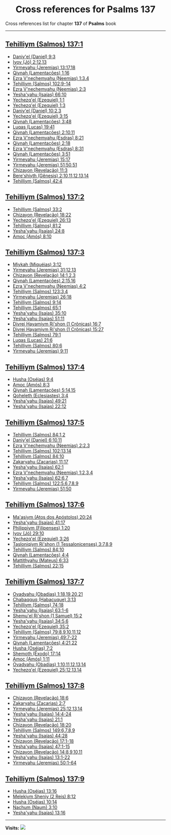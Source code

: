 <div align="center">

# Cross references for **Psalms 137**
</div>

Cross references list for chapter **137** of **Psalms** book

---

<h2 id="1"><a href="https://bible.ozzuu.com/pt_yah/Psa/137#1" target="_blank">Tehilliym (Salmos) 137:1</a></h2>

- [Daniy'el (Daniel) 9:3](https://bible.ozzuu.com/pt_yah/Dan/9#3)
- [Iyov (Jó) 2:12,13](https://bible.ozzuu.com/pt_yah/Job/2#12)
- [Yirmeyahu (Jeremias) 13:17,18](https://bible.ozzuu.com/pt_yah/Jer/13#17)
- [Qiynah (Lamentações) 1:16](https://bible.ozzuu.com/pt_yah/Lam/1#16)
- [Ezra V'nechemyahu (Neemias) 1:3,4](https://bible.ozzuu.com/pt_yah/Neh/1#3)
- [Tehilliym (Salmos) 102:9-14](https://bible.ozzuu.com/pt_yah/Psa/102#9)
- [Ezra V'nechemyahu (Neemias) 2:3](https://bible.ozzuu.com/pt_yah/Neh/2#3)
- [Yesha'yahu (Isaías) 66:10](https://bible.ozzuu.com/pt_yah/Isa/66#10)
- [Yechezq'el (Ezequiel) 1:1](https://bible.ozzuu.com/pt_yah/Eze/1#1)
- [Yechezq'el (Ezequiel) 1:3](https://bible.ozzuu.com/pt_yah/Eze/1#3)
- [Daniy'el (Daniel) 10:2,3](https://bible.ozzuu.com/pt_yah/Dan/10#2)
- [Yechezq'el (Ezequiel) 3:15](https://bible.ozzuu.com/pt_yah/Eze/3#15)
- [Qiynah (Lamentações) 3:48](https://bible.ozzuu.com/pt_yah/Lam/3#48)
- [Luqas (Lucas) 19:41](https://bible.ozzuu.com/pt_yah/Luk/19#41)
- [Qiynah (Lamentações) 2:10,11](https://bible.ozzuu.com/pt_yah/Lam/2#10)
- [Ezra V'nechemyahu (Esdras) 8:21](https://bible.ozzuu.com/pt_yah/1Ez/8#21)
- [Qiynah (Lamentações) 2:18](https://bible.ozzuu.com/pt_yah/Lam/2#18)
- [Ezra V'nechemyahu (Esdras) 8:31](https://bible.ozzuu.com/pt_yah/1Ez/8#31)
- [Qiynah (Lamentações) 3:51](https://bible.ozzuu.com/pt_yah/Lam/3#51)
- [Yirmeyahu (Jeremias) 15:17](https://bible.ozzuu.com/pt_yah/Jer/15#17)
- [Yirmeyahu (Jeremias) 51:50,51](https://bible.ozzuu.com/pt_yah/Jer/51#50)
- [Chizayon (Revelação) 11:3](https://bible.ozzuu.com/pt_yah/Rev/11#3)
- [Bere'shiyth (Gênesis) 2:10,11,12,13,14](https://bible.ozzuu.com/pt_yah/Gen/2#10)
- [Tehilliym (Salmos) 42:4](https://bible.ozzuu.com/pt_yah/Psa/42#4)
<h2 id="2"><a href="https://bible.ozzuu.com/pt_yah/Psa/137#2" target="_blank">Tehilliym (Salmos) 137:2</a></h2>

- [Tehilliym (Salmos) 33:2](https://bible.ozzuu.com/pt_yah/Psa/33#2)
- [Chizayon (Revelação) 18:22](https://bible.ozzuu.com/pt_yah/Rev/18#22)
- [Yechezq'el (Ezequiel) 26:13](https://bible.ozzuu.com/pt_yah/Eze/26#13)
- [Tehilliym (Salmos) 81:2](https://bible.ozzuu.com/pt_yah/Psa/81#2)
- [Yesha'yahu (Isaías) 24:8](https://bible.ozzuu.com/pt_yah/Isa/24#8)
- [Amoc (Amós) 8:10](https://bible.ozzuu.com/pt_yah/Am/8#10)
<h2 id="3"><a href="https://bible.ozzuu.com/pt_yah/Psa/137#3" target="_blank">Tehilliym (Salmos) 137:3</a></h2>

- [Miykah (Miquéias) 3:12](https://bible.ozzuu.com/pt_yah/Mic/3#12)
- [Yirmeyahu (Jeremias) 31:12,13](https://bible.ozzuu.com/pt_yah/Jer/31#12)
- [Chizayon (Revelação) 14:1,2,3](https://bible.ozzuu.com/pt_yah/Rev/14#1)
- [Qiynah (Lamentações) 2:15,16](https://bible.ozzuu.com/pt_yah/Lam/2#15)
- [Ezra V'nechemyahu (Neemias) 4:2](https://bible.ozzuu.com/pt_yah/Neh/4#2)
- [Tehilliym (Salmos) 123:3,4](https://bible.ozzuu.com/pt_yah/Psa/123#3)
- [Yirmeyahu (Jeremias) 26:18](https://bible.ozzuu.com/pt_yah/Jer/26#18)
- [Tehilliym (Salmos) 9:14](https://bible.ozzuu.com/pt_yah/Psa/9#14)
- [Tehilliym (Salmos) 65:1](https://bible.ozzuu.com/pt_yah/Psa/65#1)
- [Yesha'yahu (Isaías) 35:10](https://bible.ozzuu.com/pt_yah/Isa/35#10)
- [Yesha'yahu (Isaías) 51:11](https://bible.ozzuu.com/pt_yah/Isa/51#11)
- [Divrei Hayamiym Ri'shon (1 Crônicas) 16:7](https://bible.ozzuu.com/pt_yah/1Ch/16#7)
- [Divrei Hayamiym Ri'shon (1 Crônicas) 15:27](https://bible.ozzuu.com/pt_yah/1Ch/15#27)
- [Tehilliym (Salmos) 79:1](https://bible.ozzuu.com/pt_yah/Psa/79#1)
- [Luqas (Lucas) 21:6](https://bible.ozzuu.com/pt_yah/Luk/21#6)
- [Tehilliym (Salmos) 80:6](https://bible.ozzuu.com/pt_yah/Psa/80#6)
- [Yirmeyahu (Jeremias) 9:11](https://bible.ozzuu.com/pt_yah/Jer/9#11)
<h2 id="4"><a href="https://bible.ozzuu.com/pt_yah/Psa/137#4" target="_blank">Tehilliym (Salmos) 137:4</a></h2>

- [Husha (Oséias) 9:4](https://bible.ozzuu.com/pt_yah/Hos/9#4)
- [Amoc (Amós) 8:3](https://bible.ozzuu.com/pt_yah/Am/8#3)
- [Qiynah (Lamentações) 5:14,15](https://bible.ozzuu.com/pt_yah/Lam/5#14)
- [Qoheleth (Eclesiastes) 3:4](https://bible.ozzuu.com/pt_yah/Ecc/3#4)
- [Yesha'yahu (Isaías) 49:21](https://bible.ozzuu.com/pt_yah/Isa/49#21)
- [Yesha'yahu (Isaías) 22:12](https://bible.ozzuu.com/pt_yah/Isa/22#12)
<h2 id="5"><a href="https://bible.ozzuu.com/pt_yah/Psa/137#5" target="_blank">Tehilliym (Salmos) 137:5</a></h2>

- [Tehilliym (Salmos) 84:1,2](https://bible.ozzuu.com/pt_yah/Psa/84#1)
- [Daniy'el (Daniel) 6:10,11](https://bible.ozzuu.com/pt_yah/Dan/6#10)
- [Ezra V'nechemyahu (Neemias) 2:2,3](https://bible.ozzuu.com/pt_yah/Neh/2#2)
- [Tehilliym (Salmos) 102:13,14](https://bible.ozzuu.com/pt_yah/Psa/102#13)
- [Tehilliym (Salmos) 84:10](https://bible.ozzuu.com/pt_yah/Psa/84#10)
- [Zakaryahu (Zacarias) 11:17](https://bible.ozzuu.com/pt_yah/Zec/11#17)
- [Yesha'yahu (Isaías) 62:1](https://bible.ozzuu.com/pt_yah/Isa/62#1)
- [Ezra V'nechemyahu (Neemias) 1:2,3,4](https://bible.ozzuu.com/pt_yah/Neh/1#2)
- [Yesha'yahu (Isaías) 62:6,7](https://bible.ozzuu.com/pt_yah/Isa/62#6)
- [Tehilliym (Salmos) 122:5,6,7,8,9](https://bible.ozzuu.com/pt_yah/Psa/122#5)
- [Yirmeyahu (Jeremias) 51:50](https://bible.ozzuu.com/pt_yah/Jer/51#50)
<h2 id="6"><a href="https://bible.ozzuu.com/pt_yah/Psa/137#6" target="_blank">Tehilliym (Salmos) 137:6</a></h2>

- [Ma'asiym (Atos dos Apóstolos) 20:24](https://bible.ozzuu.com/pt_yah/Act/20#24)
- [Yesha'yahu (Isaías) 41:17](https://bible.ozzuu.com/pt_yah/Isa/41#17)
- [Philippiym (Filipenses) 1:20](https://bible.ozzuu.com/pt_yah/Php/1#20)
- [Iyov (Jó) 29:10](https://bible.ozzuu.com/pt_yah/Job/29#10)
- [Yechezq'el (Ezequiel) 3:26](https://bible.ozzuu.com/pt_yah/Eze/3#26)
- [Tasloniqiym Ri'shon (1 Tessalonicenses) 3:7,8,9](https://bible.ozzuu.com/pt_yah/1Th/3#7)
- [Tehilliym (Salmos) 84:10](https://bible.ozzuu.com/pt_yah/Psa/84#10)
- [Qiynah (Lamentações) 4:4](https://bible.ozzuu.com/pt_yah/Lam/4#4)
- [Mattithyahu (Mateus) 6:33](https://bible.ozzuu.com/pt_yah/Mat/6#33)
- [Tehilliym (Salmos) 22:15](https://bible.ozzuu.com/pt_yah/Psa/22#15)
<h2 id="7"><a href="https://bible.ozzuu.com/pt_yah/Psa/137#7" target="_blank">Tehilliym (Salmos) 137:7</a></h2>

- [Ovadyahu (Obadias) 1:18,19,20,21](https://bible.ozzuu.com/pt_yah/Oba/1#18)
- [Chabaqquq (Habacuque) 3:13](https://bible.ozzuu.com/pt_yah/Hc/3#13)
- [Tehilliym (Salmos) 74:18](https://bible.ozzuu.com/pt_yah/Psa/74#18)
- [Yesha'yahu (Isaías) 63:1-6](https://bible.ozzuu.com/pt_yah/Isa/63#1)
- [Shemu'el Ri'shon (1 Samuel) 15:2](https://bible.ozzuu.com/pt_yah/1Sm/15#2)
- [Yesha'yahu (Isaías) 34:5,6](https://bible.ozzuu.com/pt_yah/Isa/34#5)
- [Yechezq'el (Ezequiel) 35:2](https://bible.ozzuu.com/pt_yah/Eze/35#2)
- [Tehilliym (Salmos) 79:8,9,10,11,12](https://bible.ozzuu.com/pt_yah/Psa/79#8)
- [Yirmeyahu (Jeremias) 49:7-22](https://bible.ozzuu.com/pt_yah/Jer/49#7)
- [Qiynah (Lamentações) 4:21,22](https://bible.ozzuu.com/pt_yah/Lam/4#21)
- [Husha (Oséias) 7:2](https://bible.ozzuu.com/pt_yah/Hos/7#2)
- [Shemoth (Êxodo) 17:14](https://bible.ozzuu.com/pt_yah/Exo/17#14)
- [Amoc (Amós) 1:11](https://bible.ozzuu.com/pt_yah/Am/1#11)
- [Ovadyahu (Obadias) 1:10,11,12,13,14](https://bible.ozzuu.com/pt_yah/Oba/1#10)
- [Yechezq'el (Ezequiel) 25:12,13,14](https://bible.ozzuu.com/pt_yah/Eze/25#12)
<h2 id="8"><a href="https://bible.ozzuu.com/pt_yah/Psa/137#8" target="_blank">Tehilliym (Salmos) 137:8</a></h2>

- [Chizayon (Revelação) 18:6](https://bible.ozzuu.com/pt_yah/Rev/18#6)
- [Zakaryahu (Zacarias) 2:7](https://bible.ozzuu.com/pt_yah/Zec/2#7)
- [Yirmeyahu (Jeremias) 25:12,13,14](https://bible.ozzuu.com/pt_yah/Jer/25#12)
- [Yesha'yahu (Isaías) 14:4-24](https://bible.ozzuu.com/pt_yah/Isa/14#4)
- [Yesha'yahu (Isaías) 21:1](https://bible.ozzuu.com/pt_yah/Isa/21#1)
- [Chizayon (Revelação) 18:20](https://bible.ozzuu.com/pt_yah/Rev/18#20)
- [Tehilliym (Salmos) 149:6,7,8,9](https://bible.ozzuu.com/pt_yah/Psa/149#6)
- [Yesha'yahu (Isaías) 44:28](https://bible.ozzuu.com/pt_yah/Isa/44#28)
- [Chizayon (Revelação) 17:1-18](https://bible.ozzuu.com/pt_yah/Rev/17#1)
- [Yesha'yahu (Isaías) 47:1-15](https://bible.ozzuu.com/pt_yah/Isa/47#1)
- [Chizayon (Revelação) 14:8,9,10,11](https://bible.ozzuu.com/pt_yah/Rev/14#8)
- [Yesha'yahu (Isaías) 13:1-22](https://bible.ozzuu.com/pt_yah/Isa/13#1)
- [Yirmeyahu (Jeremias) 50:1-64](https://bible.ozzuu.com/pt_yah/Jer/50#1)
<h2 id="9"><a href="https://bible.ozzuu.com/pt_yah/Psa/137#9" target="_blank">Tehilliym (Salmos) 137:9</a></h2>

- [Husha (Oséias) 13:16](https://bible.ozzuu.com/pt_yah/Hos/13#16)
- [Melekiym Sheniy (2 Reis) 8:12](https://bible.ozzuu.com/pt_yah/2Ki/8#12)
- [Husha (Oséias) 10:14](https://bible.ozzuu.com/pt_yah/Hos/10#14)
- [Nachum (Naum) 3:10](https://bible.ozzuu.com/pt_yah/Nah/3#10)
- [Yesha'yahu (Isaías) 13:16](https://bible.ozzuu.com/pt_yah/Isa/13#16)


---

**Visits:**
![](https://profile-counter.glitch.me/visitCounter_crossrefs34/count.svg)
